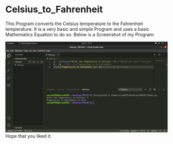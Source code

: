 # Celsius_to_Fahrenheit
This Program converts the Celsius temperature to the Fahrenheit temperature. It is a very basic and simple Program and uses a basic Mathematics Equation to do so. Below is a Screenshot of my Program:

<img src="Code_Screenshot.png"><img>
Hope that you liked it.
